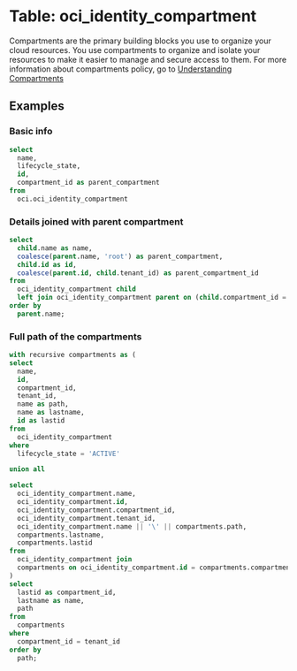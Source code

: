 # Table: oci_identity_compartment

Compartments are the primary building blocks you use to organize your cloud resources. You use compartments to organize and isolate your resources to make it easier to manage and secure access to them. For more information about compartments policy, go to [Understanding Compartments](https://docs.oracle.com/en-us/iaas/Content/GSG/Concepts/settinguptenancy.htm#Understa)

## Examples

### Basic info

```sql
select
  name,
  lifecycle_state,
  id,
  compartment_id as parent_compartment
from
  oci.oci_identity_compartment
```

### Details joined with parent compartment

```sql
select
  child.name as name,
  coalesce(parent.name, 'root') as parent_compartment,
  child.id as id,
  coalesce(parent.id, child.tenant_id) as parent_compartment_id
from
  oci_identity_compartment child
  left join oci_identity_compartment parent on (child.compartment_id = parent.id)
order by
  parent.name;
```

### Full path of the compartments

```sql
with recursive compartments as (
select
  name,
  id,
  compartment_id,
  tenant_id,
  name as path,
  name as lastname,
  id as lastid
from 
  oci_identity_compartment
where
  lifecycle_state = 'ACTIVE'

union all

select
  oci_identity_compartment.name,
  oci_identity_compartment.id,
  oci_identity_compartment.compartment_id,
  oci_identity_compartment.tenant_id,
  oci_identity_compartment.name || '\' || compartments.path,
  compartments.lastname,
  compartments.lastid
from 
  oci_identity_compartment join 
  compartments on oci_identity_compartment.id = compartments.compartment_id
)
select
  lastid as compartment_id,
  lastname as name,
  path
from 
  compartments
where 
  compartment_id = tenant_id
order by 
  path;
